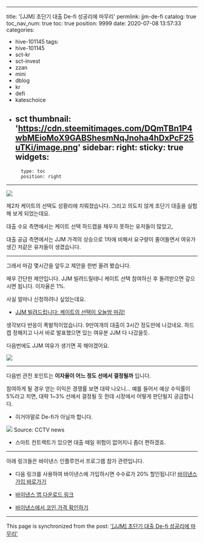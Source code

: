 
---
title: '[JJM] 초단기 대출 De-fi 성공리에 마무리'
permlink: jjm-de-fi
catalog: true
toc_nav_num: true
toc: true
position: 9999
date: 2020-07-08 13:57:33
categories:
- hive-101145
tags:
- hive-101145
- sct-kr
- sct-invest
- zzan
- mini
- dblog
- kr
- defi
- kateschoice
- sct
thumbnail: 'https://cdn.steemitimages.com/DQmTBn1P4wbMEioMoX9GABShesmNqJnoha4hDxPcF25uTKi/image.png'
sidebar:
    right:
        sticky: true
widgets:
    -
        type: toc
        position: right
---


![](https://cdn.steemitimages.com/DQmTBn1P4wbMEioMoX9GABShesmNqJnoha4hDxPcF25uTKi/image.png)
<br>

제2차 케이트의 선택도 성황리에 치뤄졌습니다. 그리고 의도치 않게 초단기 대출을 실험해 보게 되었는데요.

대출 수요 측면에서는 케이트 선택 하드캡을 채우지 못하는 유저들이 많았고,

대출 공급 측면에서는 JJM 가격의 상승으로 1차에 비해서 요구량이 줄어들면서 여유가 생긴 저같은 유저들이 생겼습니다.

---

그래서 마감 몇시간을 앞두고 제안을 한번 올려 봤습니다. 

매우 간단한 제안입니다. JJM 빌려드릴테니 케이트 선택 참여하신 후 돌려받으면 갚으시면 됩니다. 이자율은 1%.

사실 얼마나 신청하려나 싶었는데요.

* [JJM 빌려드립니다: 케이트의 선택이 오늘밤 마감!](https://steemit.com/hive-101145/@glory7/2tgkhc-jjm)

생각보다 반응이 폭발적이었습니다. 9만여개의 대출이 3시간 정도만에 나갔네요. 하드캡 정해지고 나서 바로 발표했으면 있는 여유분 JJM 다 나갔을듯.

다음번에도 JJM 여유가 생기면 꼭 해야겠어요.

![](https://cdn.steemitimages.com/DQmRmyXGdRwbZBizJfReFKMiNvWP26NFqrFwTnSNdSfVVFH/image.png)
<br>

---

다음번 관전 포인트는 **이자율이 어느 정도 선에서 결정될까** 입니다. 

참여하게 될 경우 얻는 이익은 경쟁률 보면 대략 나오니... 예를 들어서 예상 수익률이 5%라고 치면, 대략 1~3% 선에서 결정될 듯 한데 시장에서 어떻게 판단될지 궁금합니다.

* 이거야말로 De-fi가 아닐까 합니다.

![](https://cdn.steemitimages.com/DQmVHRXv7nZCXvP4kN823Pxv9DacyeN32zGkcEP55PbeMih/image.png)
Source: CCTV news
<br>

* 스마트 컨트랙트가 있으면 대출 떼일 위험이 없어지니 좀더 편하겠죠.

---

아래 링크들은 바이낸스 인플루언서 프로그램 참가 관련입니다.

* 다음 링크를 사용하여 바이낸스에 가입하시면 수수료가 20% 할인됩니다! [바이낸스 가입 바로가기](https://www.binance.com/kr/register?ref=E04RA3Q3)

* [바이낸스 앱 다운로드 링크](https://bit.ly/3aPFbzE)

* [바이낸스에서 코인 가격 확인하기](https://bit.ly/3fYMNTp)

- - -

This page is synchronized from the post: ['[JJM] 초단기 대출 De-fi 성공리에 마무리'](https://steemit.com/@glory7/jjm-de-fi)
